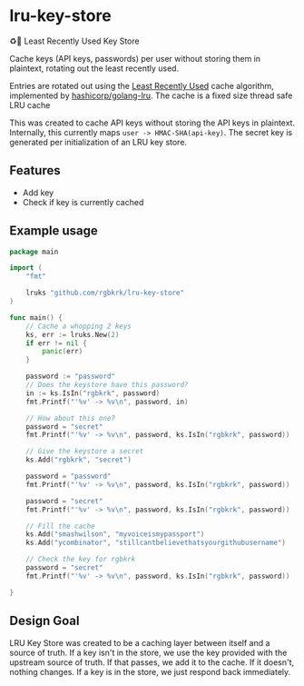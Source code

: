 # lru-key-store
:recycle::key: Least Recently Used Key Store

Cache keys (API keys, passwords) per user without storing them in plaintext, rotating out the least recently used.

Entries are rotated out using the [Least Recently Used](http://en.wikipedia.org/wiki/Cache_algorithms#LRU) cache algorithm, implemented by [hashicorp/golang-lru](https://github.com/hashicorp/golang-lru). The cache is a fixed size thread safe LRU cache

This was created to cache API keys without storing the API keys in plaintext. Internally, this currently maps `user -> HMAC-SHA(api-key)`. The secret key is generated per initialization of an LRU key store.

## Features

* Add key
* Check if key is currently cached

## Example usage

```go
package main

import (
	"fmt"

	lruks "github.com/rgbkrk/lru-key-store"
)

func main() {
	// Cache a whopping 2 keys
	ks, err := lruks.New(2)
	if err != nil {
		panic(err)
	}

	password := "password"
	// Does the keystore have this password?
	in := ks.IsIn("rgbkrk", password)
	fmt.Printf("'%v' -> %v\n", password, in)

	// How about this one?
	password = "secret"
	fmt.Printf("'%v' -> %v\n", password, ks.IsIn("rgbkrk", password))

	// Give the keystore a secret
	ks.Add("rgbkrk", "secret")

	password = "password"
	fmt.Printf("'%v' -> %v\n", password, ks.IsIn("rgbkrk", password))

	password = "secret"
	fmt.Printf("'%v' -> %v\n", password, ks.IsIn("rgbkrk", password))

	// Fill the cache
	ks.Add("smashwilson", "myvoiceismypassport")
	ks.Add("ycombinator", "stillcantbelievethatsyourgithubusername")

	// Check the key for rgbkrk
	password = "secret"
	fmt.Printf("'%v' -> %v\n", password, ks.IsIn("rgbkrk", password))

}
```

## Design Goal

LRU Key Store was created to be a caching layer between itself and a source of truth. If a key isn't in the store, we use the key provided with the upstream source of truth. If that passes, we add it to the cache. If it doesn't, nothing changes. If a key is in the store, we just respond back immediately.
